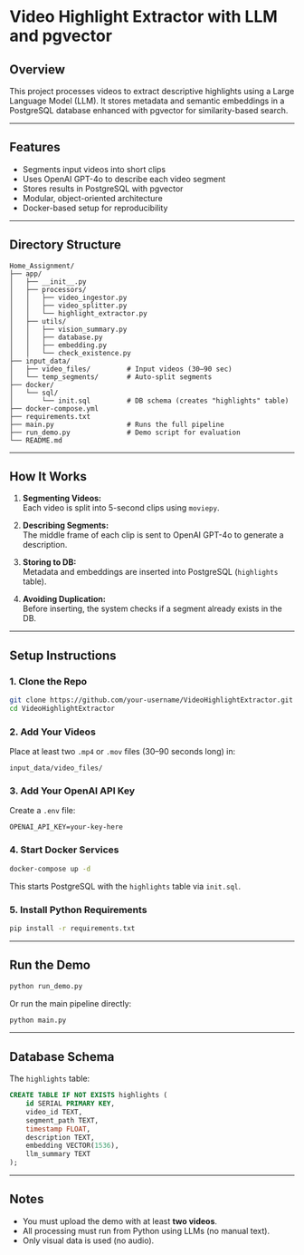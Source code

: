 # Video Highlight Extractor with LLM and pgvector

## Overview

This project processes videos to extract descriptive highlights using a Large Language Model (LLM). It stores metadata and semantic embeddings in a PostgreSQL database enhanced with pgvector for similarity-based search.

---

## Features

-  Segments input videos into short clips
-  Uses OpenAI GPT-4o to describe each video segment
-  Stores results in PostgreSQL with pgvector
-  Modular, object-oriented architecture
-  Docker-based setup for reproducibility

---

## Directory Structure

```
Home_Assignment/
├── app/
│   ├── __init__.py
│   ├── processors/
│   │   ├── video_ingestor.py
│   │   ├── video_splitter.py
│   │   └── highlight_extractor.py
│   ├── utils/
│   │   ├── vision_summary.py
│   │   ├── database.py
│   │   ├── embedding.py
│   │   └── check_existence.py
├── input_data/
│   ├── video_files/         # Input videos (30–90 sec)
│   └── temp_segments/       # Auto-split segments
├── docker/
│   └── sql/
│       └── init.sql         # DB schema (creates "highlights" table)
├── docker-compose.yml
├── requirements.txt
├── main.py                  # Runs the full pipeline
├── run_demo.py              # Demo script for evaluation
└── README.md
```

---

## How It Works

1. **Segmenting Videos:**  
   Each video is split into 5-second clips using `moviepy`.

2. **Describing Segments:**  
   The middle frame of each clip is sent to OpenAI GPT-4o to generate a description.

3. **Storing to DB:**  
   Metadata and embeddings are inserted into PostgreSQL (`highlights` table).

4. **Avoiding Duplication:**  
   Before inserting, the system checks if a segment already exists in the DB.

---

## Setup Instructions

### 1. Clone the Repo

```bash
git clone https://github.com/your-username/VideoHighlightExtractor.git
cd VideoHighlightExtractor
```

### 2. Add Your Videos

Place at least two `.mp4` or `.mov` files (30–90 seconds long) in:

```
input_data/video_files/
```

### 3. Add Your OpenAI API Key

Create a `.env` file:

```env
OPENAI_API_KEY=your-key-here
```

### 4. Start Docker Services

```bash
docker-compose up -d
```

This starts PostgreSQL with the `highlights` table via `init.sql`.

### 5. Install Python Requirements

```bash
pip install -r requirements.txt
```

---

## Run the Demo

```bash
python run_demo.py
```

Or run the main pipeline directly:

```bash
python main.py
```

---

## Database Schema

The `highlights` table:

```sql
CREATE TABLE IF NOT EXISTS highlights (
    id SERIAL PRIMARY KEY,
    video_id TEXT,
    segment_path TEXT,
    timestamp FLOAT,
    description TEXT,
    embedding VECTOR(1536),
    llm_summary TEXT
);
```

---

## Notes

- You must upload the demo with at least **two videos**.
- All processing must run from Python using LLMs (no manual text).
- Only visual data is used (no audio).

